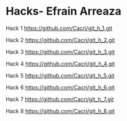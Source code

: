 # Hacks- Efrain Arreaza
Hack 1
https://github.com/Cacri/git_h_1.git

Hack 2
https://github.com/Cacri/git_h_2.git

Hack 3
https://github.com/Cacri/git_h_3.git

Hack 4
https://github.com/Cacri/git_h_4.git

Hack 5
https://github.com/Cacri/git_h_5.git

Hack 6
https://github.com/Cacri/git_h_6.git

Hack 7
https://github.com/Cacri/git_h_7.git

Hack 8
https://github.com/Cacri/git_h_8.git
